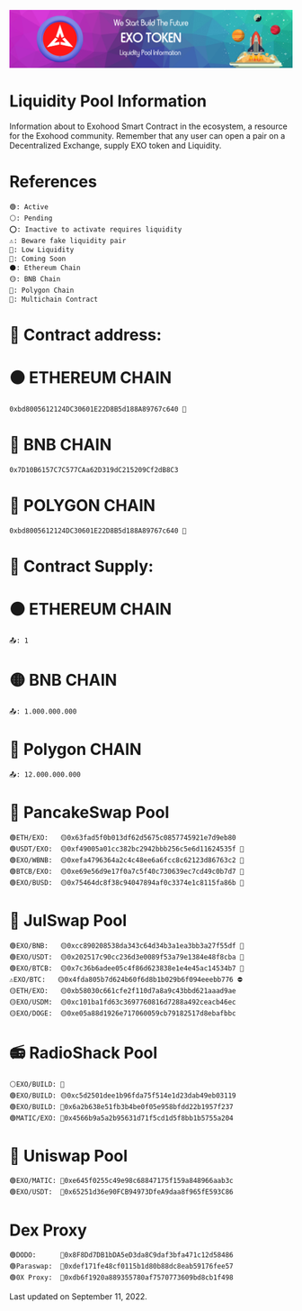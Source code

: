![Title](banner.png)
# Liquidity Pool Information    
Information about to Exohood Smart Contract in the ecosystem, a resource for the Exohood community. Remember that any user can open a pair on a Decentralized Exchange, supply EXO token and Liquidity.
# References
    🟢: Active
    ⚪️: Pending
    ⭕️: Inactive to activate requires liquidity
    ⚠️: Beware fake liquidity pair
    🔻: Low Liquidity
    🚧: Coming Soon
    ⚫️: Ethereum Chain
    🟡: BNB Chain
    🔵: Polygon Chain
    🌉: Multichain Contract
# 📄 Contract address:
# ⚫️ ETHEREUM CHAIN
    0xbd8005612124DC30601E22D8B5d188A89767c640 🌉
# 🔶 BNB CHAIN
    0x7D10B6157C7C577CAa62D319dC215209Cf2dB8C3
# 🔷 POLYGON CHAIN
    0xbd8005612124DC30601E22D8B5d188A89767c640 🌉
# 📄 Contract Supply:
# ⚫️ ETHEREUM CHAIN
    📤: 1
# 🟡 BNB CHAIN
    📤: 1.000.000.000
# 🔵 Polygon CHAIN
    📤: 12.000.000.000
# 🥞 PancakeSwap Pool  
    🟢ETH/EXO:   🟡0x63fad5f0b013df62d5675c0857745921e7d9eb80
    🟢USDT/EXO:  🟡0xf49005a01cc382bc2942bbb256c5e6d11624535f 🔻
    🟢EXO/WBNB:  🟡0xefa4796364a2c4c48ee6a6fcc8c62123d86763c2 🔻
    🟢BTCB/EXO:  🟡0xe69e56d9e17f0a7c5f40c730639ec7cd49c0b7d7 🔻
    🟢EXO/BUSD:  🟡0x75464dc8f38c94047894af0c3374e1c8115fa86b 🔻
# 🦄 JulSwap Pool  
    🟢EXO/BNB:   🟡0xcc890208538da343c64d34b3a1ea3bb3a27f55df 🔻
    🟢EXO/USDT:  🟡0x202517c90cc236d3e0089f53a79e1384e48f8cba 🔻
    🟢EXO/BTCB:  🟡0x7c36b6adee05c4f86d623838e1e4e45ac14534b7 🔻
    ⚠️EXO/BTC:   🟡0x4fda805b7d624b60f6d8b1b029b6f094eeebb776 ⛔️
    🟡ETH/EXO:   🟡0xb58030c661cfe2f110d7a8a9c43bbd621aaad9ae
    🟡EXO/USDM:  🟡0xc101ba1fd63c3697760816d7288a492ceacb46ec
    🟡EXO/DOGE:  🟡0xe05a88d1926e717060059cb79182517d8ebafbbc
# 📻 RadioShack Pool  
    ⚪️EXO/BUILD: 🚧
    🟢EXO/BUILD: 🟡0xc5d2501dee1b96fda75f514e1d23dab49eb03119
    🟢EXO/BUILD: 🔵0x6a2b638e51fb3b4be0f05e958bfdd22b1957f237
    🟢MATIC/EXO: 🔵0x4566b9a5a2b95631d71f5cd1d5f8bb1b5755a204
# 🦄 Uniswap Pool  
    🟢EXO/MATIC: 🔵0xe645f0255c49e98c68847175f159a848966aab3c
    🟢EXO/USDT:  🔵0x65251d36e90FCB94973DfeA9daa8f965fE593C86
# Dex Proxy
    🟢DODO:      🔶0x8F8Dd7DB1bDA5eD3da8C9daf3bfa471c12d58486 
    🟢Paraswap:  🔶0xdef171fe48cf0115b1d80b88dc8eab59176fee57  
    🟢0X Proxy:  🔶0xdb6f1920a889355780af7570773609bd8cb1f498
   
Last updated on September 11, 2022.
